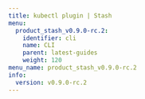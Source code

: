 ```yaml
---
title: kubectl plugin | Stash
menu:
  product_stash_v0.9.0-rc.2:
    identifier: cli
    name: CLI
    parent: latest-guides
    weight: 120
menu_name: product_stash_v0.9.0-rc.2
info:
  version: v0.9.0-rc.2
---
```


